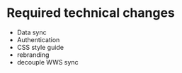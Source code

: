 # Required technical changes


- Data sync
- Authentication
- CSS style guide
- rebranding
- decouple WWS sync